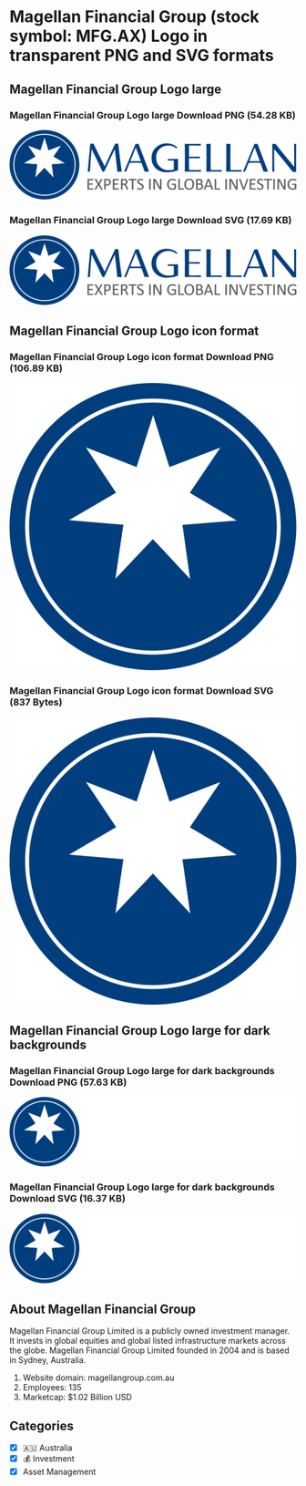 # Magellan Financial Group (stock symbol: MFG.AX) Logo in transparent PNG and SVG formats

## Magellan Financial Group Logo large

### Magellan Financial Group Logo large Download PNG (54.28 KB)

![Magellan Financial Group Logo large Download PNG (54.28 KB)](/img/orig/MFG.AX_BIG-d24b2b34.png)

### Magellan Financial Group Logo large Download SVG (17.69 KB)

![Magellan Financial Group Logo large Download SVG (17.69 KB)](/img/orig/MFG.AX_BIG-5e0fd97c.svg)

## Magellan Financial Group Logo icon format

### Magellan Financial Group Logo icon format Download PNG (106.89 KB)

![Magellan Financial Group Logo icon format Download PNG (106.89 KB)](/img/orig/MFG.AX-da95bbd9.png)

### Magellan Financial Group Logo icon format Download SVG (837 Bytes)

![Magellan Financial Group Logo icon format Download SVG (837 Bytes)](/img/orig/MFG.AX-0a43f406.svg)

## Magellan Financial Group Logo large for dark backgrounds

### Magellan Financial Group Logo large for dark backgrounds Download PNG (57.63 KB)

![Magellan Financial Group Logo large for dark backgrounds Download PNG (57.63 KB)](/img/orig/MFG.AX_BIG.D-ff0ac69b.png)

### Magellan Financial Group Logo large for dark backgrounds Download SVG (16.37 KB)

![Magellan Financial Group Logo large for dark backgrounds Download SVG (16.37 KB)](/img/orig/MFG.AX_BIG.D-4e6b4a7f.svg)

## About Magellan Financial Group

Magellan Financial Group Limited is a publicly owned investment manager. It invests in global equities and global listed infrastructure markets across the globe. Magellan Financial Group Limited founded in 2004 and is based in Sydney, Australia.

1. Website domain: magellangroup.com.au
2. Employees: 135
3. Marketcap: $1.02 Billion USD


## Categories
- [x] 🇦🇺 Australia
- [x] 💰 Investment
- [x] Asset Management
